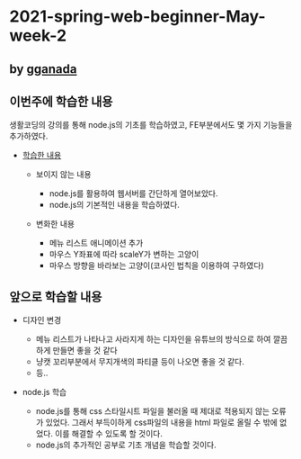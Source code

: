 # 2021-spring-web-beginner-May-week-2

## by [gganada](https://github.com/gganada)

## 이번주에 학습한 내용

생활코딩의 강의를 통해 node.js의 기초를 학습하였고, FE부분에서도 몇 가지 기능들을 추가하였다.

- [학습한 내용](https://gganada.github.io/JH_WebStudy/)
  - 보이지 않는 내용
    - node.js를 활용하여 웹서버를 간단하게 열어보았다.
    - node.js의 기본적인 내용을 학습하였다.

  - 변화한 내용
    - 메뉴 리스트 애니메이션 추가
    - 마우스 Y좌표에 따라 scaleY가 변하는 고양이
    - 마우스 방향을 바라보는 고양이(코사인 법칙을 이용하여 구하였다)

## 앞으로 학습할 내용

- 디자인 변경
  - 메뉴 리스트가 나타나고 사라지게 하는 디자인을 유튜브의 방식으로 하여 깔끔하게 만들면 좋을 것 같다
  - 냥캣 꼬리부분에서 무지개색의 파티클 등이 나오면 좋을 것 같다.
  - 등..

- node.js 학습
  - node.js를 통해 css 스타일시트 파일을 불러올 때 제대로 적용되지 않는 오류가 있었다. 그래서 부득이하게 css파일의 내용을 html 파일로 올릴 수 밖에 없었다. 이를 해결할 수 있도록 할 것이다.
  - node.js의 추가적인 공부로 기초 개념을 학습할 것이다.